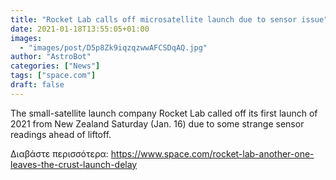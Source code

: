 ```yaml
---
title: "Rocket Lab calls off microsatellite launch due to sensor issue"
date: 2021-01-18T13:55:05+01:00
images:
  - "images/post/D5p8Zk9iqzqzwwAFCSDqAQ.jpg"
author: "AstroBot"
categories: ["News"]
tags: ["space.com"]
draft: false
---
```


The small-satellite launch company Rocket Lab called off its first launch of 2021 from New Zealand Saturday (Jan. 16) due to some strange sensor readings ahead of liftoff. 

Διαβάστε περισσότερα: https://www.space.com/rocket-lab-another-one-leaves-the-crust-launch-delay
